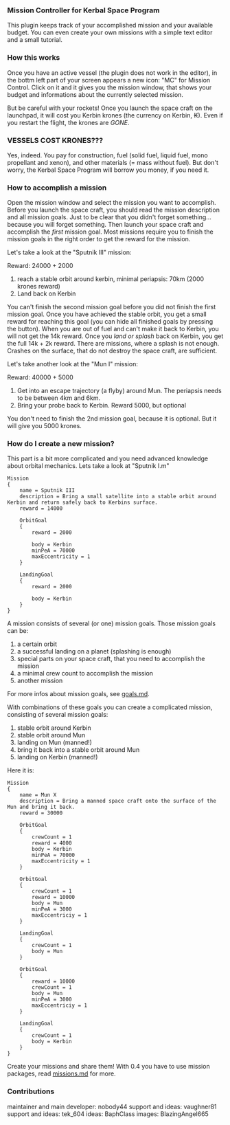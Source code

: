 ### Mission Controller for Kerbal Space Program

This plugin keeps track of your accomplished mission and your available budget.
You can even create your own missions with a simple text editor and a small tutorial.


### How this works

Once you have an active vessel (the plugin does not work in the editor), in the bottm left part of your screen appears a new icon: "MC"
for Mission Control. Click on it and it gives you the mission window, that shows your budget and informations about
the currently selected mission.

But be careful with your rockets! Once you launch the space craft on the launchpad, it will cost you Kerbin krones (the currency on Kerbin, ₭). Even if you restart the
flight, the krones are *GONE*.

### VESSELS COST KRONES???

Yes, indeed. You pay for construction, fuel (solid fuel, liquid fuel, mono propellant and xenon),
and other materials (= mass without fuel). But don't worry, the Kerbal Space Program will borrow you money, if you need it.

### How to accomplish a mission

Open the mission window and select the mission you want to accomplish.
Before you launch the space craft, you should read the mission description and all mission goals. Just to be clear
that you didn't forget something... because you will forget something.
Then launch your space craft and accomplish the *first* mission goal. Most missions require you to finish the mission
goals in the right order to get the reward for the mission.

Let's take a look at the "Sputnik III" mission:

Reward: 24000 + 2000

1. reach a stable orbit around kerbin, minimal periapsis: 70km (2000 krones reward)
2. Land back on Kerbin

You can't finish the second mission goal before you did not finish the first mission goal. Once you have achieved the
stable orbit, you get a small reward for reaching this goal (you can hide all finished goals by pressing the button). When you are out of
fuel and can't make it back to Kerbin, you will not get the 14k reward. Once you *land or splash* back on Kerbin, you get the full
14k + 2k reward. There are missions, where a splash is not enough. Crashes on the surface, that do not destroy the space craft, are sufficient.

Let's take another look at the "Mun I" mission:

Reward: 40000 + 5000

1. Get into an escape trajectory (a flyby) around Mun. The periapsis needs to
be between 4km and 6km.
2. Bring your probe back to Kerbin. Reward 5000, but optional

You don't need to finish the 2nd mission goal, because it is optional. But it will give you 5000
krones.


### How do I create a new mission?

This part is a bit more complicated and you need advanced knowledge about orbital mechanics.
Lets take a look at "Sputnik I.m"

    Mission
    {
        name = Sputnik III
        description = Bring a small satellite into a stable orbit around Kerbin and return safely back to Kerbins surface.
        reward = 14000

        OrbitGoal
        {
            reward = 2000

            body = Kerbin
            minPeA = 70000
            maxEccentricity = 1
        }

        LandingGoal
        {
            reward = 2000

            body = Kerbin
        }
    }

A mission consists of several (or one) mission goals. Those mission goals can be:

1. a certain orbit
2. a successful landing on a planet (splashing is enough)
3. special parts on your space craft, that you need to accomplish the mission
4. a minimal crew count to accomplish the mission
5. another mission

For more infos about mission goals, see [goals.md](goals.md).

With combinations of these goals you can create a complicated mission, consisting of several mission goals:

1. stable orbit around Kerbin
2. stable orbit around Mun
3. landing on Mun (manned!)
4. bring it back into a stable orbit around Mun
5. landing on Kerbin (manned!)

Here it is:

    Mission
    {
        name = Mun X
        description = Bring a manned space craft onto the surface of the Mun and bring it back.
        reward = 30000

        OrbitGoal
        {
            crewCount = 1
            reward = 4000
            body = Kerbin
            minPeA = 70000
            maxEccentricity = 1
        }

        OrbitGoal
        {
            crewCount = 1
            reward = 10000
            body = Mun
            minPeA = 3000
            maxEccentriciy = 1
        }

        LandingGoal
        {
            crewCount = 1
            body = Mun
        }

        OrbitGoal
        {
            reward = 10000
            crewCount = 1
            body = Mun
            minPeA = 3000
            maxEccentriciy = 1
        }

        LandingGoal
        {
            crewCount = 1
            body = Kerbin
        }
    }

Create your missions and share them!
With 0.4 you have to use mission packages, read [missions.md](missions.md) for more.

### Contributions

maintainer and main developer: nobody44
support and ideas: vaughner81
support and ideas: tek\_604
ideas: BaphClass
images: BlazingAngel665


